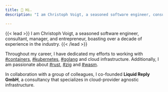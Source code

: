 ```yaml
---
title: 👋 Hi.
description: "I am Christoph Voigt, a seasoned software engineer, consultant, manager, and entrepreneur, boasting over a decade of experience in the industry."

---
```


{{< lead >}}
I am Christoph Voigt, a seasoned software engineer, consultant, manager, and entrepreneur, boasting over a decade of experience in the industry.
{{< /lead >}}

Throughout my career, I have dedicated my efforts to working with [#containers](/tags/containers/), [#kubernetes](/tags/kubernetes/), [#golang](/tags/golang/) and cloud infrastructure. Additionally, I am passionate about [#rust](/tags/rust), [#zig](/tags/zig/) and [#wasm](/tags/wasm/).

In collaboration with a group of colleagues, I co-founded **Liquid Reply GmbH**, a consultancy that specializes in cloud-provider agnostic infrastructure.
